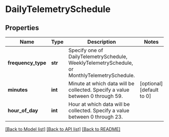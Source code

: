 # DailyTelemetrySchedule

## Properties
Name | Type | Description | Notes
------------ | ------------- | ------------- | -------------
**frequency_type** | **str** | Specify one of DailyTelemetrySchedule, WeeklyTelemetrySchedule, or MonthlyTelemetrySchedule. | 
**minutes** | **int** | Minute at which data will be collected. Specify a value between 0 through 59.  | [optional] [default to 0]
**hour_of_day** | **int** | Hour at which data will be collected. Specify a value between 0 through 23.  | 

[[Back to Model list]](../README.md#documentation-for-models) [[Back to API list]](../README.md#documentation-for-api-endpoints) [[Back to README]](../README.md)

